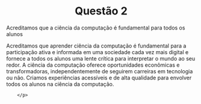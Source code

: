 <!DOCTYPE html>
<html>
<head>
    <title>Trabalho faculdade</title>
    <meta name="description" content="Questão 2">
    <meta name="author" content="Eric Kauan">
    <meta name="keywords" content="Ciência, aprendizado, code.org,">
</head>
<body>
    <H1 align="CENTER">Questão 2</H1>
    <p>Acreditamos que a ciência da computação é fundamental para todos os alunos</p>
        <p>
        Acreditamos que aprender ciência da computação é fundamental para a participação ativa e informada
        em uma sociedade cada vez mais digital e fornece a todos os alunos uma lente crítica para interpretar
        o mundo ao seu redor. A ciência da computação oferece oportunidades econômicas e transformadoras, independentemente de seguirem carreiras
        em tecnologia ou não. Criamos experiências acessíveis e de alta qualidade para envolver todos os alunos na ciência da computação.
        
        </p>
 </body>
</html>
